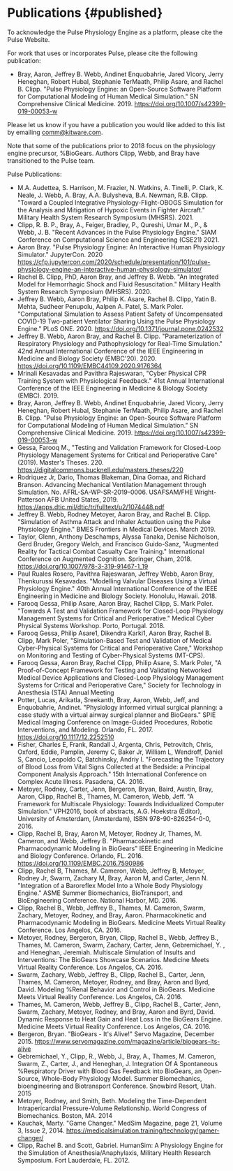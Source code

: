 Publications {#published}
=======
To acknowledge the Pulse Physiology Engine as a platform, please cite the Pulse Website.

For work that uses or incorporates Pulse, please cite the following publication:

- Bray, Aaron, Jeffrey B. Webb, Andinet Enquobahrie, Jared Vicory, Jerry Heneghan, Robert Hubal, Stephanie TerMaath, Philip Asare, and Rachel B. Clipp. "Pulse Physiology Engine: an Open-Source Software Platform for Computational Modeling of Human Medical Simulation." SN Comprehensive Clinical Medicine. 2019. https://doi.org/10.1007/s42399-019-00053-w

Please let us know if you have a publication you would like added to this list by emailing <a href="mailto:comm@kitware.com">comm@kitware.com</a>.

Note that some of the publications prior to 2018 focus on the physiology engine precursor, %BioGears. Authors Clipp, Webb, and Bray have transitioned to the Pulse team.

Pulse Publications:
- M.A. Audettea, S. Harrison, M. Frazier, N. Watkins, A. Tinelli, P. Clark, K. Neale, J. Webb, A. Bray, A.A. Bulysheva, B.A. Newman, R.B. Clipp. "Toward a Coupled Integrative Physiology-Flight-OBOGS Simulation for the Analysis and Mitigation of Hypoxic Events in Fighter Aircraft." Military Health System Research Symposium (MHSRS). 2021.
- Clipp, R. B. P., Bray, A., Feiger, Bradley, P., Qureshi, Umar M., P., & Webb, J. B. "Recent Advances in the Pulse Physiology Engine." SIAM Conference on Computational Science and Engineering (CSE21) 2021.
- Aaron Bray. "Pulse Physiology Engine: An Interactive Human Physiology Simulator." JupyterCon. 2020 https://cfp.jupytercon.com/2020/schedule/presentation/101/pulse-physiology-engine-an-interactive-human-physiology-simulator/
- Rachel B. Clipp, PhD, Aaron Bray, and Jeffrey B. Webb. "An Integrated Model for Hemorrhagic Shock and Fluid Resuscitation." Military Health System Research Symposium (MHSRS). 2020.
- Jeffrey B. Webb, Aaron Bray, Philip K. Asare, Rachel B. Clipp, Yatin B. Mehta, Sudheer Penupolu, Aalpen A. Patel, S. Mark Poler. "Computational Simulation to Assess Patient Safety of Uncompensated COVID-19 Two-patient Ventilator Sharing Using the Pulse Physiology Engine." PLoS ONE. 2020. https://doi.org/10.1371/journal.pone.0242532
- Jeffrey B. Webb, Aaron Bray, and Rachel B. Clipp. "Parameterization of Respiratory Physiology and Pathophysiology for Real-Time Simulation." 42nd Annual International Conference of the IEEE Engineering in Medicine and Biology Society (EMBC'20). 2020. https://doi.org/10.1109/EMBC44109.2020.9176364
- Mrinali Kesavadas and Pavithra Rajeswaran, "Cyber Physical CPR Training System with Physiological Feedback." 41st Annual International Conference of the IEEE Engineering in Medicine & Biology Society (EMBC). 2019.
- Bray, Aaron, Jeffrey B. Webb, Andinet Enquobahrie, Jared Vicory, Jerry Heneghan, Robert Hubal, Stephanie TerMaath, Philip Asare, and Rachel B. Clipp. "Pulse Physiology Engine: an Open-Source Software Platform for Computational Modeling of Human Medical Simulation." SN Comprehensive Clinical Medicine. 2019. https://doi.org/10.1007/s42399-019-00053-w
- Gessa, Farooq M., "Testing and Validation Framework for Closed-Loop Physiology Management Systems for Critical and Perioperative Care" (2019). Master's Theses. 220. https://digitalcommons.bucknell.edu/masters_theses/220
- Rodriquez Jr, Dario, Thomas Blakeman, Dina Gomaa, and Richard Branson. Advancing Mechanical Ventilation Management through Simulation. No. AFRL-SA-WP-SR-2019-0006. USAFSAM/FHE Wright-Patterson AFB United States, 2019. https://apps.dtic.mil/dtic/tr/fulltext/u2/1074448.pdf 
- Jeffrey B. Webb, Rodney Metoyer, Aaron Bray, and Rachel B. Clipp. "Simulation of Asthma Attack and Inhaler Actuation using the Pulse Physiology Engine." BMES Frontiers in Medical Devices. March 2019.
- Taylor, Glenn, Anthony Deschamps, Alyssa Tanaka, Denise Nicholson, Gerd Bruder, Gregory Welch, and Francisco Guido-Sanz, "Augmented Reality for Tactical Combat Casualty Care Training." International Conference on Augmented Cognition. Springer, Cham, 2018. https://doi.org/10.1007/978-3-319-91467-1_19
- Paul Ruales Rosero, Pavithra Rajeswaran, Jeffrey Webb, Aaron Bray, Thenkurussi Kesavadas. "Modelling Valvular Diseases Using a Virtual Physiology Engine." 40th Annual International Conference of the IEEE Engineering in Medicine and Biology Society. Honolulu, Hawaii. 2018.
- Farooq Gessa, Philip Asare, Aaron Bray, Rachel Clipp, S. Mark Poler. "Towards A Test and Validation Framework for Closed-Loop Physiology Management Systems for Critical and Perioperative." Medical Cyber Physical Systems Workshop. Porto, Portugal. 2018.
- Farooq Gessa, Philip Asare1, Dikendra Karki1, Aaron Bray, Rachel B. Clipp, Mark Poler, "Simulation-Based Test and Validation of Medical Cyber-Physical Systems for Critical and Perioperative Care," Workshop on Monitoring and Testing of Cyber-Physical Systems (MT-CPS).
- Farooq  Gessa, Aaron Bray, Rachel Clipp, Philip  Asare, S. Mark Poler, "A Proof-of-Concept Framework for Testing and Validating Networked Medical Device Applications and Closed-Loop Physiology Management Systems for Critical and Perioperative Care," Society for Technology in Anesthesia (STA) Annual Meeting 
- Potter, Lucas, Arikatla, Sreekanth, Bray, Aaron, Webb, Jeff, and Enquobahrie, Andinet. "Physiology informed virtual surgical planning: a case study with a virtual airway surgical planner and BioGears." SPIE Medical Imaging Conference on Image-Guided Procedures, Robotic Interventions, and Modeling. Orlando, FL. 2017. https://doi.org/10.1117/12.2252510
- Fisher, Charles E, Frank, Randall J, Argenta, Chris, Petrovitch, Chris, Oxford, Eddie, Pamplin, Jeremy C, Baker Jr, William L, Wendroff, Daniel S, Cancio, Leopoldo C, Batchinsky, Andriy I. "Forecasting the Trajectory of Blood Loss from Vital Signs Collected at the Bedside: a Principal Component Analysis Approach." 15th International Conference on Complex Acute Illness. Pasadena, CA. 2016.
- Metoyer, Rodney, Carter, Jenn, Bergeron, Bryan, Baird, Austin, Bray, Aaron, Clipp, Rachel B., Thames, M. Cameron, Webb, Jeff. "A Framework for Multiscale Physiology: Towards Individualized Computer Simulation."  VPH2016, book of abstracts, A.G. Hoekstra (Editor), University of Amsterdam, (Amsterdam), ISBN 978-90-826254-0-0, 2016.
- Clipp, Rachel B, Bray, Aaron M, Metoyer, Rodney Jr, Thames, M. Cameron, and Webb, Jeffrey B. "Pharmacokinetic and Pharmacodynamic Modeling in BioGears" IEEE Engineering in Medicine and Biology Conference. Orlando, FL. 2016. https://doi.org/10.1109/EMBC.2016.7590986
- Clipp, Rachel B, Thames, M. Cameron, Webb, Jeffrey B, Metoyer, Rodney Jr, Swarm, Zachary M, Bray, Aaron M, and Carter, Jenn N. "Integration of a Baroreflex Model Into a Whole Body Physiology Engine." ASME Summer Biomechanics, BioTransport, and BioEngineering Conference. National Harbor, MD. 2016.
- Clipp, Rachel B., Webb, Jeffrey B., Thames, M. Cameron, Swarm, Zachary, Metoyer, Rodney, and Bray, Aaron. Pharmacokinetic and Pharmacodynamic Modeling in BioGears. Medicine Meets Virtual Reality Conference. Los Angelos, CA. 2016.
- Metoyer, Rodney, Bergeron, Bryan, Clipp, Rachel B., Webb, Jeffrey B., Thames, M. Cameron, Swarm, Zachary, Carter, Jenn, Gebremichael, Y. , and Heneghan, Jeremiah. Multiscale Simulation of Insults and Interventions: The BioGears Showcase Scenarios. Medicine Meets Virtual Reality Conference. Los Angelos, CA. 2016.
- Swarm, Zachary, Webb, Jeffrey B., Clipp, Rachel B., Carter, Jenn, Thames, M. Cameron, Metoyer, Rodney, and Bray, Aaron and Byrd, David. Modeling %Renal Behavior and Control in BioGears. Medicine Meets Virtual Reality Conference. Los Angelos, CA. 2016.
- Thames, M. Cameron, Webb, Jeffrey B., Clipp, Rachel B., Carter, Jenn, Swarm, Zachary, Metoyer, Rodney, and Bray, Aaron and Byrd, David. Dynamic Response to Heat Gain and Heat Loss in the BioGears Engine. Medicine Meets Virtual Reality Conference. Los Angelos, CA. 2016.
- Bergeron, Bryan. "BioGears - It's Alive!" Servo Magazine, December 2015. https://www.servomagazine.com/magazine/article/biogears-its-alive
- Gebremichael, Y., Clipp, R., Webb, J., Bray, A., Thames, M. Cameron, Swarm, Z., Carter, J., and Heneghan, J. Integration Of A Spontaneous %Respiratory Driver with Blood Gas Feedback into BioGears, an Open-Source, Whole-Body Physiology Model. Summer Biomechanics, bioengineering and Biotransport Conference. Snowbird Resort, Utah. 2015
- Metoyer, Rodney, and Smith, Beth. Modeling the Time-Dependent Intrapericardial Pressure-Volume Relationship. World Congress of Biomechanics. Boston, MA. 2014
- Kauchak, Marty. "Game Changer." MedSim Magazine, page 21, Volume 3, Issue 2, 2014. https://medicalsimulation.training/technology/gamer-changer/
- Clipp, Rachel B. and Scott, Gabriel. HumanSim: A Physiology Engine for the Simulation of Anesthesia/Anaphylaxis, Military Health Research Symposium. Fort Lauderdale, FL. 2012.